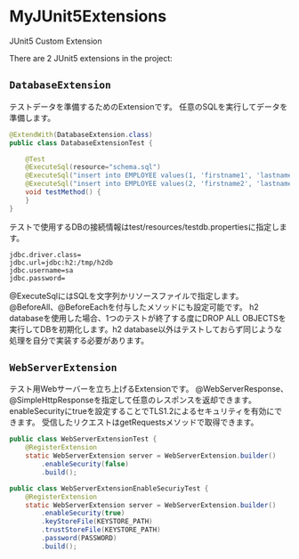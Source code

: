 # MyJUnit5Extensions
JUnit5 Custom Extension

There are 2 JUnit5 extensions in the project:

## `DatabaseExtension` 
テストデータを準備するためのExtensionです。
任意のSQLを実行してデータを準備します。

```java
@ExtendWith(DatabaseExtension.class)
public class DatabaseExtensionTest {

    @Test
    @ExecuteSql(resource="schema.sql")
    @ExecuteSql("insert into EMPLOYEE values(1, 'firstname1', 'lastname1', 'test1@example.com', 'address1', 'city1')")
    @ExecuteSql("insert into EMPLOYEE values(2, 'firstname2', 'lastname2', 'test2@example.com', 'address2', 'city2')")
    void testMethod() {
    }
}
```

テストで使用するDBの接続情報はtest/resources/testdb.propertiesに指定します。
```
jdbc.driver.class=
jdbc.url=jdbc:h2:/tmp/h2db
jdbc.username=sa
jdbc.password=
```

@ExecuteSqlにはSQLを文字列かリソースファイルで指定します。
@BeforeAll、@BeforeEachを付与したメソッドにも設定可能です。
h2 databaseを使用した場合、1つのテストが終了する度にDROP ALL OBJECTSを実行してDBを初期化します。h2 database以外はテストしておらず同じような処理を自分で実装する必要があります。

## `WebServerExtension`
テスト用Webサーバーを立ち上げるExtensionです。
@WebServerResponse、@SimpleHttpResponseを指定して任意のレスポンスを返却できます。
enableSecurityにtrueを設定することでTLS1.2によるセキュリティを有効にできます。
受信したリクエストはgetRequestsメソッドで取得できます。


```java
public class WebServerExtensionTest {
    @RegisterExtension
    static WebServerExtension server = WebServerExtension.builder()
        .enableSecurity(false)
        .build();
```
```java
public class WebServerExtensionEnableSecuriyTest {
    @RegisterExtension
    static WebServerExtension server = WebServerExtension.builder()
        .enableSecurity(true)
        .keyStoreFile(KEYSTORE_PATH)
        .trustStoreFile(KEYSTORE_PATH)
        .password(PASSWORD)
        .build();
```

